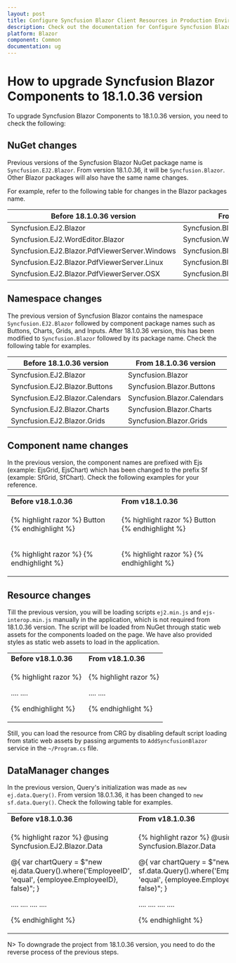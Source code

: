 ```yaml
---
layout: post
title: Configure Syncfusion Blazor Client Resources in Production Environment in Blazor - Syncfusion
description: Check out the documentation for Configure Syncfusion Blazor Client Resources in Production Environment in Blazor
platform: Blazor
component: Common
documentation: ug
---
```


# How to upgrade Syncfusion Blazor Components to 18.1.0.36 version

To upgrade Syncfusion Blazor Components to 18.1.0.36 version, you need to check the following:

## NuGet changes

Previous versions of the Syncfusion Blazor NuGet package name is `Syncfusion.EJ2.Blazor`. From version 18.1.0.36, it will be `Syncfusion.Blazor`. Other Blazor packages will also have the same name changes.

For example, refer to the following table for changes in the Blazor packages name.

| Before 18.1.0.36 version | From 18.1.0.36 version |
| ------------- | ------------- |
| Syncfusion.EJ2.Blazor | Syncfusion.Blazor |
| Syncfusion.EJ2.WordEditor.Blazor | Syncfusion.WordEditor.Blazor |
| Syncfusion.EJ2.Blazor.PdfViewerServer.Windows | Syncfusion.Blazor.PdfViewerServer.Windows |
| Syncfusion.EJ2.Blazor.PdfViewerServer.Linux | Syncfusion.Blazor.PdfViewerServer.Linux |
| Syncfusion.EJ2.Blazor.PdfViewerServer.OSX | Syncfusion.Blazor.PdfViewerServer.OSX |

## Namespace changes

The previous version of Syncfusion Blazor contains the namespace `Syncfusion.EJ2.Blazor` followed by component package names such as Buttons, Charts, Grids, and Inputs. After 18.1.0.36 version, this has been modified to `Syncfusion.Blazor` followed by its package name. Check the following table for examples.

| Before 18.1.0.36 version | From 18.1.0.36 version |
| ------------- | ------------- |
| Syncfusion.EJ2.Blazor | Syncfusion.Blazor |
| Syncfusion.EJ2.Blazor.Buttons | Syncfusion.Blazor.Buttons |
| Syncfusion.EJ2.Blazor.Calendars | Syncfusion.Blazor.Calendars |
| Syncfusion.EJ2.Blazor.Charts | Syncfusion.Blazor.Charts |
| Syncfusion.EJ2.Blazor.Grids | Syncfusion.Blazor.Grids |

## Component name changes

In the previous version, the component names are prefixed with Ejs (example: EjsGrid, EjsChart) which has been changed to the prefix Sf (example: SfGrid, SfChart). Check the following examples for your reference.

<!-- markdownlint-disable MD033 -->
<table>
<tr>
<td>
<b>Before v18.1.0.36</b>
</td>
<td>
<b>From v18.1.0.36</b>
</td>
</tr>
<tr>
<td>

{% highlight razor %}
<EjsButton>Button</EjsButton>
{% endhighlight %}

</td>
<td>

{% highlight razor %}
<SfButton>Button</SfButton>
{% endhighlight %}

</td>
</tr>
<tr>
<td>

{% highlight razor %}
<EjsCalendar TValue="DateTime"></EjsCalendar>
{% endhighlight %}

</td>
<td>

{% highlight razor %}
<SfCalendar TValue="DateTime"></SfCalendar>
{% endhighlight %}

</td>
</tr>
</table>

## Resource changes

Till the previous version, you will be loading scripts `ej2.min.js` and `ejs-interop.min.js` manually in the application, which is not required from 18.1.0.36 version. The script will be loaded from NuGet through static web assets for the components loaded on the page. We have also provided styles as static web assets to load in the application.

<!-- markdownlint-disable MD033 -->
<table>
<tr>
<td>
<b>Before v18.1.0.36</b>
</td>
<td>
<b>From v18.1.0.36</b>
</td>
</tr>
<tr>
<td>

{% highlight razor %}
<head>
    ....
    ....
    <link href="https://cdn.syncfusion.com/ej2/17.4.55/material.css" rel="stylesheet" />
    <script src="https://cdn.syncfusion.com/ej2/17.4.55/dist/ej2.min.js"></script>
    <script src="https://cdn.syncfusion.com/ej2/17.4.55/dist/ejs.interop.min.js"></script>
</head>

{% endhighlight %}

</td>
<td>

{% highlight razor %}
<head>
    ....
    ....
    <link href="_content/Syncfusion.Blazor/styles/bootstrap4.css" rel="stylesheet" />
</head>

{% endhighlight %}

</td>
</tr>
</table>

Still, you can load the resource from CRG by disabling default script loading from static web assets by passing arguments to `AddSyncfusionBlazor` service in the `~/Program.cs` file.

## DataManager changes

In the previous version, Query's initialization was made as `new ej.data.Query()`. From version 18.0.1.36, it has been changed to `new sf.data.Query()`. Check the following table for examples.

<!-- markdownlint-disable MD033 -->
<table>
<tr>
<td>
<b>Before v18.1.0.36</b>
</td>
<td>
<b>From v18.1.0.36</b>
</td>
</tr>
<tr>
<td>

{% highlight razor %}
@using Syncfusion.EJ2.Blazor.Data

@{ var chartQuery = $"new ej.data.Query().where('EmployeeID', 'equal', {employee.EmployeeID}, false)"; }

<EjsChart Height="390px" Title="Sales Report" DataSource="@OrderData">
    ....
    ....
        <ChartSeriesCollection>
        <ChartSeries XName="ShipCity" YName="Freight" Type="ChartSeriesType.Column" Query="@chartQuery">
        </ChartSeries>
        </ChartSeriesCollection>
    ....
    ....
</EjsChart>

{% endhighlight %}

</td>
<td>

{% highlight razor %}
@using Syncfusion.Blazor.Data

@{ var chartQuery = $"new sf.data.Query().where('EmployeeID', 'equal', {employee.EmployeeID}, false)"; }

<SfChart Height="390px" Title="Sales Report" DataSource="@OrderData">
    ....
    ....
        <ChartSeriesCollection>
        <ChartSeries XName="ShipCity" YName="Freight" Type="ChartSeriesType.Column" Query="@chartQuery">
        </ChartSeries>
        </ChartSeriesCollection>
    ....
    ....
</SfChart>

{% endhighlight %}

</td>
</tr>
</table>

N> To downgrade the project from 18.1.0.36 version, you need to do the reverse process of the previous steps.